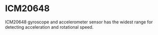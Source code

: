 # ICM20648
ICM20648 gyroscope and accelerometer sensor has the widest range for detecting acceleration and rotational speed. 
